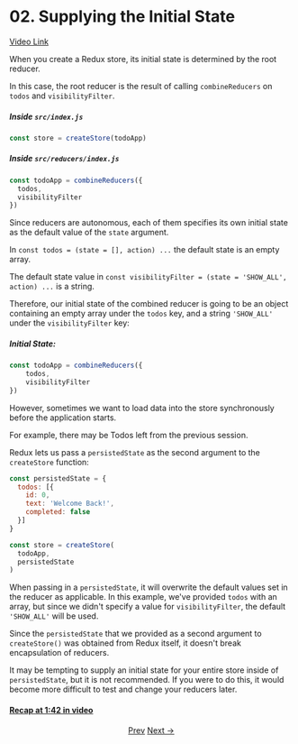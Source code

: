 # 02\. Supplying the Initial State

[Video Link](https://egghead.io/lessons/javascript-redux-supplying-the-initial-state)

When you create a Redux store, its initial state is determined by the root reducer.

In this case, the root reducer is the result of calling `combineReducers` on `todos` and `visibilityFilter`.

##### _Inside `src/index.js`_
```javascript
const store = createStore(todoApp)
```


##### _Inside `src/reducers/index.js`_
```javascript
const todoApp = combineReducers({
  todos,
  visibilityFilter
})
```

Since reducers are autonomous, each of them specifies its own initial state as the default value of the `state` argument.

In `const todos = (state = [], action) ...` the default state is an empty array.

The default state value in `const visibilityFilter = (state = 'SHOW_ALL', action) ...` is a string.

Therefore, our initial state of the combined reducer is going to be an object containing an empty array under the `todos` key, and a string `'SHOW_ALL'` under the `visibilityFilter` key:


##### Initial State:
```javascript
const todoApp = combineReducers({
    todos,
    visibilityFilter
})
```

However, sometimes we want to load data into the store synchronously before the application starts.

For example, there may be Todos left from the previous session.

Redux lets us pass a `persistedState` as the second argument to the `createStore` function:
```javascript
const persistedState = {
  todos: [{
    id: 0,
    text: 'Welcome Back!',
    completed: false
  }]
}

const store = createStore(
  todoApp,
  persistedState
)
```

When passing in a `persistedState`, it will overwrite the default values set in the reducer as applicable. In this example, we've provided `todos` with an array, but since we didn't specify a value for `visibilityFilter`, the default `'SHOW_ALL'` will be used.

Since the `persistedState` that we provided as a second argument to `createStore()` was obtained from Redux itself, it doesn't break encapsulation of reducers.

It may be tempting to supply an initial state for your entire store inside of `persistedState`, but it is not recommended. If you were to do this, it would become more difficult to test and change your reducers later.

#### [Recap at 1:42 in video](https://egghead.io/lessons/javascript-redux-supplying-the-initial-state)


<p align="center">
  <a href="./01-Simplifying_the_Arrow_Functions.md">Prev</a>
  <a href="./03-Persisting_the_State_to_the_Local_Storage.md">Next -></a>
</p>